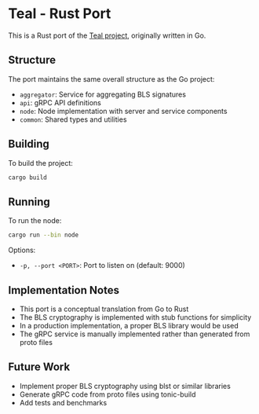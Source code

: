 # Teal - Rust Port

This is a Rust port of the [Teal project](https://github.com/Layr-Labs/teal), originally written in Go.

## Structure

The port maintains the same overall structure as the Go project:

- `aggregator`: Service for aggregating BLS signatures 
- `api`: gRPC API definitions
- `node`: Node implementation with server and service components
- `common`: Shared types and utilities

## Building

To build the project:

```bash
cargo build
```

## Running

To run the node:

```bash
cargo run --bin node
```

Options:
- `-p, --port <PORT>`: Port to listen on (default: 9000)

## Implementation Notes

- This port is a conceptual translation from Go to Rust
- The BLS cryptography is implemented with stub functions for simplicity
- In a production implementation, a proper BLS library would be used
- The gRPC service is manually implemented rather than generated from proto files

## Future Work

- Implement proper BLS cryptography using blst or similar libraries
- Generate gRPC code from proto files using tonic-build
- Add tests and benchmarks 